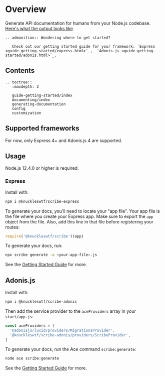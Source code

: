 # Overview

Generate API documentation for humans from your Node.js codebase. [Here's what the output looks like](https://shalvah.me/TheCensorshipAPI/).


```eval_rst
.. admonition:: Wondering where to get started?
   
   Check out our getting started guide for your framework: `Express <guide-getting-started/express.html>`_,  `Adonis.js <guide-getting-started/adonis.html>`_.
```

## Contents
```eval_rst
.. toctree::
   :maxdepth: 2

   guide-getting-started/index
   documenting/index
   generating-documentation
   config
   customization
```

## Supported frameworks
For now, only Express 4+ and Adonis.js 4 are supported.

## Usage
Node.js 12.4.0 or higher is required.

### Express
Install with:

```sh
npm i @knuckleswtf/scribe-express
```

To generate your docs, you'll need to locate your "app file". Your app file is the file where you create your Express app. Make sure to export the `app` object from the file. Also, add this line in that file before registering your routes:

```js
require('@knuckleswtf/scribe')(app)
```

To generate your docs, run:

```sh
npx scribe generate -a <your-app-file>.js
```

See the [Getting Started Guide](./guide-getting-started/express.html) for more.

## Adonis.js

Install with:

```sh
npm i @knuckleswtf/scribe-adonis
```

Then add the service provider to the `aceProviders` array in your `start/app.js`:

```js
const aceProviders = [
  '@adonisjs/lucid/providers/MigrationsProvider',
  '@knuckleswtf/scribe-adonis/providers/ScribeProvider',
]
```

To generate your docs, run the Ace command `scribe:generate`:

```bash
node ace scribe:generate
```

See the [Getting Started Guide](./guide-getting-started/adonis.html) for more.